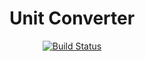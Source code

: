 <h1 align="center">Unit Converter</h1>
<p align="center">
    <a href="https://travis-ci.org/skoyah/unit-converter"><img src="https://travis-ci.org/skoyah/unit-converter.svg" alt="Build Status"></a>
</p>
